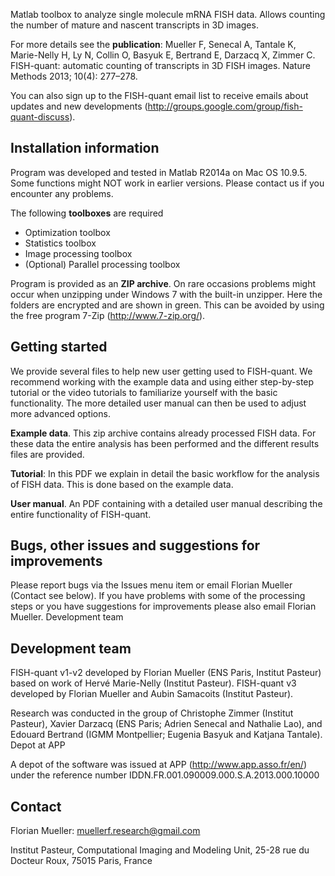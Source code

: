 Matlab toolbox to analyze single molecule mRNA FISH data. Allows counting the number of mature and nascent transcripts in 3D images.

For more details see the **publication**: Mueller F, Senecal A, Tantale K, Marie-Nelly H, Ly N, Collin O, Basyuk E, Bertrand E, Darzacq X, Zimmer C. FISH-quant: automatic counting of transcripts in 3D FISH images. Nature Methods 2013; 10(4): 277–278.

You can also sign up to the FISH-quant email list to receive emails about updates and new developments (http://groups.google.com/group/fish-quant-discuss).

## Installation information ##

Program was developed and tested in Matlab R2014a on Mac OS 10.9.5. Some functions might NOT work in earlier versions. Please contact us if you encounter any problems.

The following **toolboxes** are required

* Optimization toolbox
* Statistics toolbox
* Image processing toolbox
* (Optional) Parallel processing toolbox 

Program is provided as an **ZIP archive**. On rare occasions problems might occur when unzipping under Windows 7 with the built-in unzipper. Here the folders are encrypted and are shown in green. This can be avoided by using the free program 7-Zip (http://www.7-zip.org/).


## Getting started ##

We provide several files to help new user getting used to FISH-quant. We recommend working with the example data and using either step-by-step tutorial or the video tutorials to familiarize yourself with the basic functionality. The more detailed user manual can then be used to adjust more advanced options.

**Example data**. This zip archive contains already processed FISH data. For these data the entire analysis has been performed and the different results files are provided.

**Tutorial**: In this PDF we explain in detail the basic workflow for the analysis of FISH data. This is done based on the example data.

**User manual**. An PDF containing with a detailed user manual describing the entire functionality of FISH-quant. 



## Bugs, other issues and suggestions for improvements ##

Please report bugs via the Issues menu item or email Florian Mueller (Contact see below). If you have problems with some of the processing steps or you have suggestions for improvements please also email Florian Mueller.
Development team

## Development team ##

FISH-quant v1-v2 developed by Florian Mueller (ENS Paris, Institut Pasteur) based on work of Hervé Marie-Nelly (Institut Pasteur). FISH-quant v3 developed by Florian Mueller and Aubin Samacoits (Institut Pasteur).

Research was conducted in the group of Christophe Zimmer (Institut Pasteur), Xavier Darzacq (ENS Paris; Adrien Senecal and Nathalie Lao), and Edouard Bertrand (IGMM Montpellier; Eugenia Basyuk and Katjana Tantale).
Depot at APP

A depot of the software was issued at APP (http://www.app.asso.fr/en/) under the reference number IDDN.FR.001.090009.000.S.A.2013.000.10000



## Contact ##
Florian Mueller: muellerf.research@gmail.com

Institut Pasteur, Computational Imaging and Modeling Unit, 25-28 rue du Docteur Roux, 75015 Paris, France